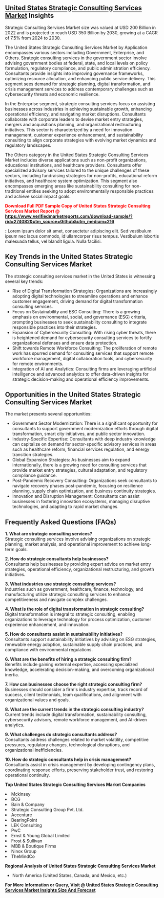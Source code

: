 <h2><a href="https://www.verifiedmarketreports.com/download-sample/?rid=274082&amp;utm_source=Github&amp;utm_medium=216" target="_blank">United States Strategic Consulting Services Market</a> Insights</h2><p>Strategic Consulting Services Market size was valued at USD 200 Billion in 2022 and is projected to reach USD 350 Billion by 2030, growing at a CAGR of 7.5% from 2024 to 2030.</p><p><p>The United States Strategic Consulting Services Market by Application encompasses various sectors including Government, Enterprise, and Others. Strategic consulting services in the government sector involve advising government bodies at federal, state, and local levels on policy formulation, regulatory compliance, and public administration efficiency. Consultants provide insights into improving governance frameworks, optimizing resource allocation, and enhancing public service delivery. This segment sees demand for strategic planning, digital transformation, and crisis management services to address contemporary challenges such as cybersecurity threats and economic resilience.</p><p>In the Enterprise segment, strategic consulting services focus on assisting businesses across industries in achieving sustainable growth, enhancing operational efficiency, and navigating market disruptions. Consultants collaborate with corporate leaders to devise market entry strategies, mergers and acquisitions planning, and organizational restructuring initiatives. This sector is characterized by a need for innovation management, customer experience enhancement, and sustainability consulting to align corporate strategies with evolving market dynamics and regulatory landscapes.</p><p>The Others category in the United States Strategic Consulting Services Market includes diverse applications such as non-profit organizations, educational institutions, and healthcare providers. Consultants offer specialized advisory services tailored to the unique challenges of these sectors, including fundraising strategies for non-profits, educational reform initiatives, and healthcare system optimization. This segment also encompasses emerging areas like sustainability consulting for non-traditional entities seeking to adopt environmentally responsible practices and achieve social impact goals.</p><p><strong><p><span class=""><span style="color: #ff0000;"><strong>Download Full PDF Sample Copy of United States Strategic Consulting Services Market Report</strong> @ </span><a href="https://www.verifiedmarketreports.com/download-sample/?rid=274082&amp;utm_source=Github&amp;utm_medium=216" target="_blank">https://www.verifiedmarketreports.com/download-sample/?rid=274082&amp;utm_source=Github&amp;utm_medium=216</a></span></p>:</strong> Lorem ipsum dolor sit amet, consectetur adipiscing elit. Sed vestibulum ipsum nec lacus commodo, id ullamcorper risus tempus. Vestibulum lobortis malesuada tellus, vel blandit ligula. Nulla facilisi.</p><h2>Key Trends in the United States Strategic Consulting Services Market</h2><p>The strategic consulting services market in the United States is witnessing several key trends:</p><ul> <li>Rise of Digital Transformation Strategies: Organizations are increasingly adopting digital technologies to streamline operations and enhance customer engagement, driving demand for digital transformation consulting services.</li> <li>Focus on Sustainability and ESG Consulting: There is a growing emphasis on environmental, social, and governance (ESG) criteria, prompting businesses to seek sustainability consulting to integrate responsible practices into their strategies.</li> <li>Expansion of Cybersecurity Consulting: With rising cyber threats, there is heightened demand for cybersecurity consulting services to fortify organizational defenses and ensure data protection.</li> <li>Shift towards Remote Workforce Consulting: The proliferation of remote work has spurred demand for consulting services that support remote workforce management, digital collaboration tools, and cybersecurity for remote environments.</li> <li>Integration of AI and Analytics: Consulting firms are leveraging artificial intelligence and advanced analytics to offer data-driven insights for strategic decision-making and operational efficiency improvements.</li></ul><h2>Opportunities in the United States Strategic Consulting Services Market</h2><p>The market presents several opportunities:</p><ul> <li>Government Sector Modernization: There is a significant opportunity for consultants to support government modernization efforts through digital transformation, smart city initiatives, and public sector innovation.</li> <li>Industry-Specific Expertise: Consultants with deep industry knowledge can capitalize on demand for sector-specific advisory services in areas such as healthcare reform, financial services regulation, and energy transition strategies.</li> <li>Global Expansion Strategies: As businesses aim to expand internationally, there is a growing need for consulting services that provide market entry strategies, cultural adaptation, and regulatory compliance guidance.</li> <li>Post-Pandemic Recovery Consulting: Organizations seek consultants to navigate recovery phases post-pandemic, focusing on resilience planning, supply chain optimization, and business continuity strategies.</li> <li>Innovation and Disruption Management: Consultants can assist businesses in fostering innovation ecosystems, managing disruptive technologies, and adapting to rapid market changes.</li></ul><h2>Frequently Asked Questions (FAQs)</h2><p><strong>1. What are strategic consulting services?</strong><br>Strategic consulting services involve advising organizations on strategic planning, market analysis, and operational improvement to achieve long-term goals.</p><p><strong>2. How do strategic consultants help businesses?</strong><br>Consultants help businesses by providing expert advice on market entry strategies, operational efficiency, organizational restructuring, and growth initiatives.</p><p><strong>3. What industries use strategic consulting services?</strong><br>Industries such as government, healthcare, finance, technology, and manufacturing utilize strategic consulting services to enhance competitiveness and navigate complex challenges.</p><p><strong>4. What is the role of digital transformation in strategic consulting?</strong><br>Digital transformation is integral to strategic consulting, enabling organizations to leverage technology for process optimization, customer experience enhancement, and innovation.</p><p><strong>5. How do consultants assist in sustainability initiatives?</strong><br>Consultants support sustainability initiatives by advising on ESG strategies, renewable energy adoption, sustainable supply chain practices, and compliance with environmental regulations.</p><p><strong>6. What are the benefits of hiring a strategic consulting firm?</strong><br>Benefits include gaining external expertise, accessing specialized knowledge, accelerating decision-making, and overcoming organizational inertia.</p><p><strong>7. How can businesses choose the right strategic consulting firm?</strong><br>Businesses should consider a firm's industry expertise, track record of success, client testimonials, team qualifications, and alignment with organizational values and goals.</p><p><strong>8. What are the current trends in the strategic consulting industry?</strong><br>Current trends include digital transformation, sustainability consulting, cybersecurity advisory, remote workforce management, and AI-driven analytics.</p><p><strong>9. What challenges do strategic consultants address?</strong><br>Consultants address challenges related to market volatility, competitive pressures, regulatory changes, technological disruptions, and organizational inefficiencies.</p><p><strong>10. How do strategic consultants help in crisis management?</strong><br>Consultants assist in crisis management by developing contingency plans, coordinating response efforts, preserving stakeholder trust, and restoring operational continuity.</p></p><p><strong>Top United States Strategic Consulting Services Market Companies</strong></p><div data-test-id=""><p><li>Mckinsey</li><li> BCG</li><li> Bain & Company</li><li> Strategic Consulting Group Pvt. Ltd.</li><li> Accenture</li><li> BearingPoint</li><li> LEK Consulting</li><li> PwC</li><li> Ernst & Young Global Limited</li><li> Frost & Sullivan</li><li> MBB & Boutique Firms</li><li> Ninox Group</li><li> TheMindCo</li></p><div><strong>Regional Analysis of&nbsp;United States Strategic Consulting Services Market</strong></div><ul><li dir="ltr"><p dir="ltr">North America&nbsp;(United States, Canada, and Mexico, etc.)</p></li></ul><p><strong>For More Information or Query, Visit @&nbsp;</strong><strong><a href="https://www.verifiedmarketreports.com/product/strategic-consulting-services-market/?utm_source=Github&amp;utm_medium=216" target="_blank">United States Strategic Consulting Services Market Insights Size And Forecast</a></strong></p></div>

